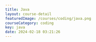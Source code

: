 ```yaml
---
title: Java
layout: course-detail
featuredImage: /courses/coding/java.png
courseCategory: coding
key: java
date: 2024-02-18 03:21:26
---
```

